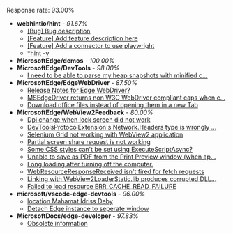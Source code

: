 Response rate: 93.00%

* **webhintio/hint** - _91.67%_
  * [[Bug] Bug description](https://github.com/webhintio/hint/issues/5196)
  * [[Feature] Add feature description here](https://github.com/webhintio/hint/issues/5195)
  * [[Feature] Add a connector to use playwright](https://github.com/webhintio/hint/issues/5183)
  * [*hint -v](https://github.com/webhintio/hint/issues/5174)
* **MicrosoftEdge/demos** - _100.00%_
* **MicrosoftEdge/DevTools** - _98.00%_
  * [I need to be able to parse my heap snapshots with minified c...](https://github.com/MicrosoftEdge/DevTools/issues/61)
* **MicrosoftEdge/EdgeWebDriver** - _87.50%_
  * [Release Notes for Edge WebDriver?](https://github.com/MicrosoftEdge/EdgeWebDriver/issues/24)
  * [MSEdgeDriver returns non W3C WebDriver compliant caps when c...](https://github.com/MicrosoftEdge/EdgeWebDriver/issues/23)
  * [Download office files instead of opening them in a new Tab](https://github.com/MicrosoftEdge/EdgeWebDriver/issues/22)
* **MicrosoftEdge/WebView2Feedback** - _80.00%_
  * [Dpi change when lock screen did not work](https://github.com/MicrosoftEdge/WebView2Feedback/issues/2493)
  * [DevToolsProtocolExtension's Network.Headers type is wrongly ...](https://github.com/MicrosoftEdge/WebView2Feedback/issues/2488)
  * [Selenium Grid not working with WebView2 application](https://github.com/MicrosoftEdge/WebView2Feedback/issues/2470)
  * [Partial screen share request is not working](https://github.com/MicrosoftEdge/WebView2Feedback/issues/2441)
  * [Some CSS styles can't be set using ExecuteScriptAsync?](https://github.com/MicrosoftEdge/WebView2Feedback/issues/2483)
  * [Unable to save as PDF from the Print Preview window (when ap...](https://github.com/MicrosoftEdge/WebView2Feedback/issues/2479)
  * [Long loading after turning off the computer.](https://github.com/MicrosoftEdge/WebView2Feedback/issues/2475)
  * [WebResourceResponseReceived isn't fired for fetch requests](https://github.com/MicrosoftEdge/WebView2Feedback/issues/2471)
  * [Linking with WebView2LoaderStatic.lib produces corrupted DLL...](https://github.com/MicrosoftEdge/WebView2Feedback/issues/2462)
  * [Failed to load resource ERR_CACHE_READ_FAILURE](https://github.com/MicrosoftEdge/WebView2Feedback/issues/2457)
* **microsoft/vscode-edge-devtools** - _96.00%_
  * [location Mahamat Idriss Deby](https://github.com/microsoft/vscode-edge-devtools/issues/1061)
  * [Detach Edge instance to seperate window](https://github.com/microsoft/vscode-edge-devtools/issues/1060)
* **MicrosoftDocs/edge-developer** - _97.83%_
  * [Obsolete information](https://github.com/MicrosoftDocs/edge-developer/issues/1986)
